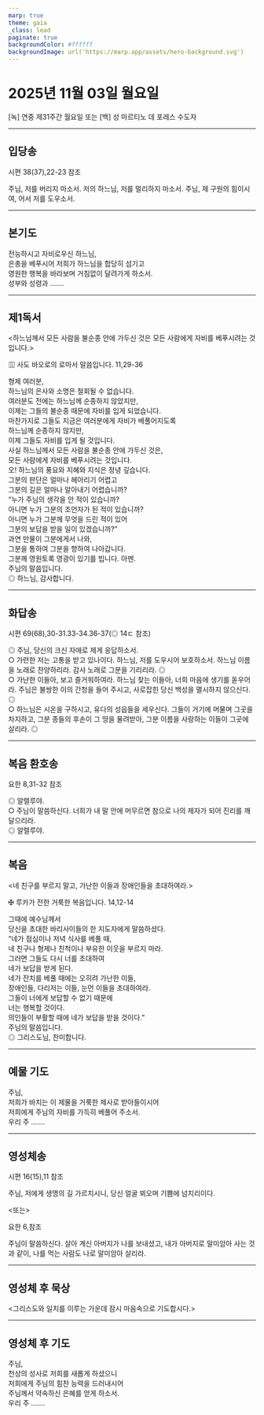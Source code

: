 ```yaml
---
marp: true
theme: gaia
_class: lead
paginate: true
backgroundColor: #ffffff
backgroundImage: url('https://marp.app/assets/hero-background.svg')
---
```


# 2025년 11월 03일 월요일

[녹] 연중 제31주간 월요일 또는 [백] 성 마르티노 데 포레스 수도자  




---

## 입당송

시편 38(37),22-23 참조

주님, 저를 버리지 마소서. 저의 하느님, 저를 멀리하지 마소서. 주님, 제 구원의 힘이시여, 어서 저를 도우소서.  
  


---

## 본기도

전능하시고 자비로우신 하느님,  
은총을 베푸시어 저희가 하느님을 합당히 섬기고  
영원한 행복을 바라보며 거침없이 달려가게 하소서.  
성부와 성령과 …….  
  


---

## 제1독서

<하느님께서 모든 사람을 불순종 안에 가두신 것은 모든 사람에게 자비를 베푸시려는 것입니다.>

▥ 사도 바오로의 로마서 말씀입니다. 11,29-36

형제 여러분,  
하느님의 은사와 소명은 철회될 수 없습니다.  
여러분도 전에는 하느님께 순종하지 않았지만,  
이제는 그들의 불순종 때문에 자비를 입게 되었습니다.  
마찬가지로 그들도 지금은 여러분에게 자비가 베풀어지도록  
하느님께 순종하지 않지만,  
이제 그들도 자비를 입게 될 것입니다.  
사실 하느님께서 모든 사람을 불순종 안에 가두신 것은,  
모든 사람에게 자비를 베푸시려는 것입니다.  
오! 하느님의 풍요와 지혜와 지식은 정녕 깊습니다.  
그분의 판단은 얼마나 헤아리기 어렵고  
그분의 길은 얼마나 알아내기 어렵습니까?  
“누가 주님의 생각을 안 적이 있습니까?  
아니면 누가 그분의 조언자가 된 적이 있습니까?  
아니면 누가 그분께 무엇을 드린 적이 있어  
그분의 보답을 받을 일이 있겠습니까?”  
과연 만물이 그분에게서 나와,  
그분을 통하여 그분을 향하여 나아갑니다.  
그분께 영원토록 영광이 있기를 빕니다. 아멘.  
주님의 말씀입니다.  
◎ 하느님, 감사합니다.  
  


---

## 화답송

시편 69(68),30-31.33-34.36-37(◎ 14ㄷ 참조)

◎ 주님, 당신의 크신 자애로 제게 응답하소서.  
○ 가련한 저는 고통을 받고 있나이다. 하느님, 저를 도우시어 보호하소서. 하느님 이름을 노래로 찬양하리라. 감사 노래로 그분을 기리리라. ◎  
○ 가난한 이들아, 보고 즐거워하여라. 하느님 찾는 이들아, 너희 마음에 생기를 돋우어라. 주님은 불쌍한 이의 간청을 들어 주시고, 사로잡힌 당신 백성을 멸시하지 않으신다. ◎  
○ 하느님은 시온을 구하시고, 유다의 성읍들을 세우신다. 그들이 거기에 머물며 그곳을 차지하고, 그분 종들의 후손이 그 땅을 물려받아, 그분 이름을 사랑하는 이들이 그곳에 살리라. ◎  
  


---

## 복음 환호송

요한 8,31-32 참조

◎ 알렐루야.  
○ 주님이 말씀하신다. 너희가 내 말 안에 머무르면 참으로 나의 제자가 되어 진리를 깨달으리라.  
◎ 알렐루야.  
  


---

## 복음

<네 친구를 부르지 말고, 가난한 이들과 장애인들을 초대하여라.>

✠ 루카가 전한 거룩한 복음입니다. 14,12-14

그때에 예수님께서  
당신을 초대한 바리사이들의 한 지도자에게 말씀하셨다.  
“네가 점심이나 저녁 식사를 베풀 때,  
네 친구나 형제나 친척이나 부유한 이웃을 부르지 마라.  
그러면 그들도 다시 너를 초대하여  
네가 보답을 받게 된다.  
네가 잔치를 베풀 때에는 오히려 가난한 이들,  
장애인들, 다리저는 이들, 눈먼 이들을 초대하여라.  
그들이 너에게 보답할 수 없기 때문에  
너는 행복할 것이다.  
의인들이 부활할 때에 네가 보답을 받을 것이다.”  
주님의 말씀입니다.  
◎ 그리스도님, 찬미합니다.  
  


---

## 예물 기도

주님,  
저희가 바치는 이 제물을 거룩한 제사로 받아들이시어  
저희에게 주님의 자비를 가득히 베풀어 주소서.  
우리 주 …….  
  


---

## 영성체송

시편 16(15),11 참조

주님, 저에게 생명의 길 가르치시니, 당신 얼굴 뵈오며 기쁨에 넘치리이다.  
  
<또는>  
  
요한 6,참조  
  
주님이 말씀하신다. 살아 계신 아버지가 나를 보내셨고, 내가 아버지로 말미암아 사는 것과 같이, 나를 먹는 사람도 나로 말미암아 살리라.  


---

## 영성체 후 묵상

<그리스도와 일치를 이루는 가운데 잠시 마음속으로 기도합시다.>  


---

## 영성체 후 기도

주님,  
천상의 성사로 저희를 새롭게 하셨으니  
저희에게 주님의 힘찬 능력을 드러내시어  
주님께서 약속하신 은혜를 얻게 하소서.  
우리 주 …….